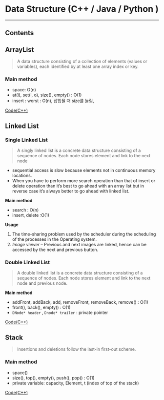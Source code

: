 # Data Structure (C++ / Java / Python )

------

## Contents





## ArrayList

>  A data structure consisting of a collection of elements (values or variables), each identified by at least one array index or key. 



### Main method

- space: O(n)
- at(i), set(i, o), size(), empty() :  O(1)
- insert : worst : O(n), 삽입될 때 size를 늘림, 

[Code(C++)](/ArrayList/ArrayList.cpp)

## Linked List 

### Single Linked List 

> A singly linked list is a concrete data structure consisting of a sequence of nodes. Each node stores element and link to the next node 

- sequential access is slow because elements not in continuous memory locations.
- When you have to perform more search operation than that of insert or delete operation than it’s best to go ahead with an array list but in reverse case it’s always better to go ahead with linked list.

**Main method**

- search : O(n)
- insert, delete :O(1)

**Usage**

1. The time-sharing problem used by the scheduler during the scheduling of the processes in the Operating system.
2. *Image viewer* – Previous and next images are linked, hence can be accessed by the next and previous button.



### Double Linked List

> A double linked list is a concrete data structure consisting of a sequence of nodes. Each node stores element and link to the next node and previous node.

**Main method** 

- addFront, addBack, add, removeFront, removeBack, remove() : O(1)
- front(), back(), empty() : O(1)
- `DNode* header` , `Dnode* trailer` : private pointer 

[Code(C++)](/DLinkedList/DLinkedList.cpp)



## Stack

> Insertions and deletions follow the last-in first-out scheme.

### Main method

- space()
- size(), top(), empty(), push(), pop() : O(1)
- private variable: capacity, Element,  t (index of top of the stack)

[Code(C++)](/ArrayStack/ArrayStack.cpp)



